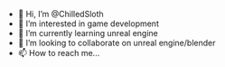 - 👋 Hi, I’m @ChilledSloth
- 👀 I’m interested in game development
- 🌱 I’m currently learning unreal engine
- 💞️ I’m looking to collaborate on unreal engine/blender 
- 📫 How to reach me...

<!---
ChilledSloth/ChilledSloth is a ✨ special ✨ repository because its `README.md` (this file) appears on your GitHub profile.
You can click the Preview link to take a look at your changes.
--->
